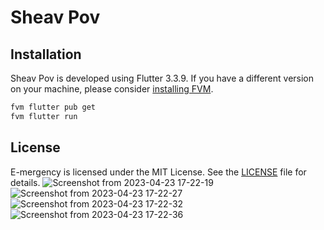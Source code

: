 # Sheav Pov

## Installation
Sheav Pov is developed using Flutter 3.3.9. If you have a different version on your machine, please consider [installing FVM](https://fvm.app/docs/getting_started/installation). 

```s
fvm flutter pub get
fvm flutter run
```

## License
E-mergency is licensed under the MIT License. See the [LICENSE](LICENSE) file for details.
![Screenshot from 2023-04-23 17-22-19](https://user-images.githubusercontent.com/115885247/233834183-65a86b3e-b2e3-467e-a745-0fec8c0d1f80.png)
![Screenshot from 2023-04-23 17-22-27](https://user-images.githubusercontent.com/115885247/233834182-04313890-221b-4b72-9a28-65eb345653f4.png)
![Screenshot from 2023-04-23 17-22-32](https://user-images.githubusercontent.com/115885247/233834180-47b839e2-95c5-4b20-9746-94d530532e36.png)
![Screenshot from 2023-04-23 17-22-36](https://user-images.githubusercontent.com/115885247/233834178-b8abe886-d675-4178-9ee5-875b0b14b1f2.png)
